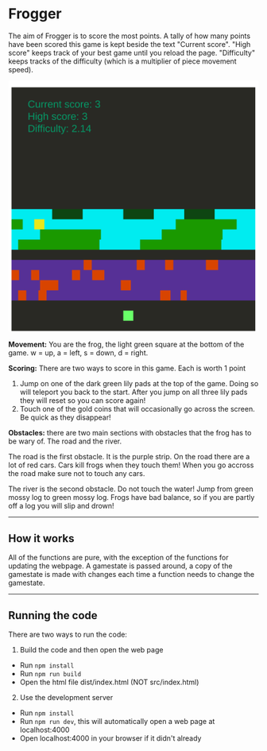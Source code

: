 # Frogger

The aim of Frogger is to score the most points. A tally of how many points have been scored this game is kept beside the text "Current score". "High score" keeps track of your best game until you reload the page. "Difficulty" keeps tracks of the difficulty (which is a multiplier of piece movement speed).

![Example of the game](/GAME_IMAGE.png)

**Movement:** You are the frog, the light green square at the bottom of the game. w = up, a = left, s = down, d = right.

**Scoring:** There are two ways to score in this game. Each is worth 1 point

1. Jump on one of the dark green lily pads at the top of the game. Doing so will teleport you back to the start. After you jump on all three lily pads they will reset so you can score again!
2. Touch one of the gold coins that will occasionally go across the screen. Be quick as they disappear!

**Obstacles:** there are two main sections with obstacles that the frog has to be wary of. The road and the river.

The road is the first obstacle. It is the purple strip. On the road there are a lot of red cars. Cars kill frogs when they touch them! When you go accross the road make sure not to touch any cars.

The river is the second obstacle. Do not touch the water! Jump from green mossy log to green mossy log. Frogs have bad balance, so if you are partly off a log you will slip and drown!

---

## How it works


All of the functions are pure, with the exception of the functions for updating the webpage. A gamestate is passed around, a copy of the gamestate is made with changes each time a function needs to change the gamestate.

---


## Running the code

There are two ways to run the code:

1. Build the code and then open the web page

- Run `npm install`
- Run `npm run build`
- Open the html file dist/index.html (NOT src/index.html)

2. Use the development server

- Run `npm install`
- Run `npm run dev`, this will automatically open a web page at localhost:4000
- Open localhost:4000 in your browser if it didn't already



